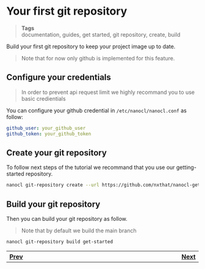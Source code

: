 <h1 id="nxtmdoc-meta-title">Your first git repository</h1>

<blockquote class="tags">
 <strong>Tags</strong>
 </br>
 <span id="nxtmdoc-meta-keywords">
  documentation, guides, get started, git repository, create, build
 </span>
</blockquote>

<p id="nxtmdoc-meta-description">
Build your first git repository to keep your project image up to date.
</p>

<blockquote>
Note that for now only github is implemented for this feature.
</blockquote>

<h2>Configure your credentials</h2>

<blockquote>
In order to prevent api request limit we highly recommand you to use basic credientials
</blockquote>

You can configure your github credential in `/etc/nanocl/nanocl.conf` as follow:
```yml
github_user: your_github_user
github_token: your_github_token
```


<h2>Create your git repository</h2>

To follow next steps of the tutorial we recommand that you use our getting-started repository.
```sh
nanocl git-repository create --url https://github.com/nxthat/nanocl-getting-started get-started
```

<h2>Build your git repository</h2>

Then you can build your git repository as follow.

<blockquote>
Note that by default we build the main branch
</blockquote>

```sh
nanocl git-repository build get-started
```

<table>
  <tr>
    <th align="left">
      <img class="nxtmdoc-delete" width="400" height="0">
      <a href="/guides/nanocl/get-started/2.your-first-cargo.md">Prev</a>
    </th>
	<th align="right">
      <img class="nxtmdoc-delete" width="400" height="0">
      <a href="/guides/nanocl/get-started/4.patch-a-cargo.md">Next</a>
    </th>
</tr>
</table>
